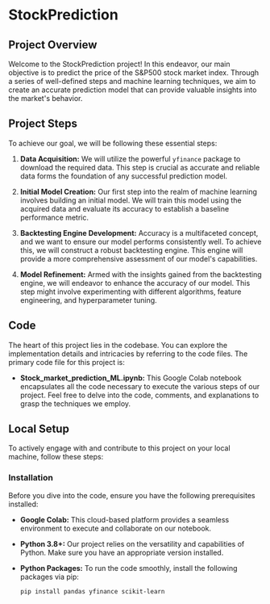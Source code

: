 # StockPrediction

## Project Overview
Welcome to the StockPrediction project! In this endeavor, our main objective is to predict the price of the S&P500 stock market index. Through a series of well-defined steps and machine learning techniques, we aim to create an accurate prediction model that can provide valuable insights into the market's behavior.

## Project Steps
To achieve our goal, we will be following these essential steps:

1. **Data Acquisition:** We will utilize the powerful `yfinance` package to download the required data. This step is crucial as accurate and reliable data forms the foundation of any successful prediction model.

2. **Initial Model Creation:** Our first step into the realm of machine learning involves building an initial model. We will train this model using the acquired data and evaluate its accuracy to establish a baseline performance metric.

3. **Backtesting Engine Development:** Accuracy is a multifaceted concept, and we want to ensure our model performs consistently well. To achieve this, we will construct a robust backtesting engine. This engine will provide a more comprehensive assessment of our model's capabilities.

4. **Model Refinement:** Armed with the insights gained from the backtesting engine, we will endeavor to enhance the accuracy of our model. This step might involve experimenting with different algorithms, feature engineering, and hyperparameter tuning.

## Code
The heart of this project lies in the codebase. You can explore the implementation details and intricacies by referring to the code files. The primary code file for this project is:

- **Stock_market_prediction_ML.ipynb:** This Google Colab notebook encapsulates all the code necessary to execute the various steps of our project. Feel free to delve into the code, comments, and explanations to grasp the techniques we employ.

## Local Setup
To actively engage with and contribute to this project on your local machine, follow these steps:

### Installation
Before you dive into the code, ensure you have the following prerequisites installed:

- **Google Colab:** This cloud-based platform provides a seamless environment to execute and collaborate on our notebook.
- **Python 3.8+:** Our project relies on the versatility and capabilities of Python. Make sure you have an appropriate version installed.
- **Python Packages:** To run the code smoothly, install the following packages via pip:

   ```bash
   pip install pandas yfinance scikit-learn
